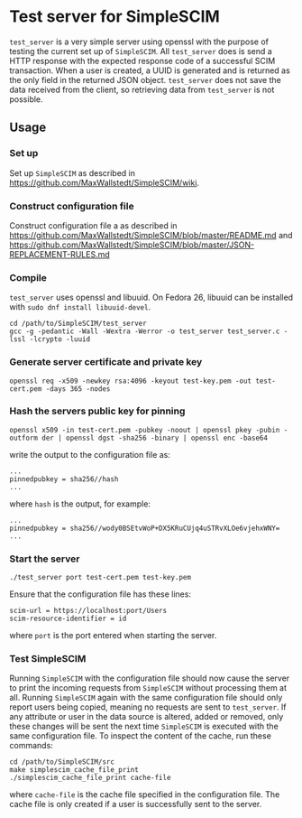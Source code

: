 # Test server for SimpleSCIM

`test_server` is a very simple server using openssl with the purpose
of testing the current set up of `SimpleSCIM`. All `test_server` does
is send a HTTP response with the expected response code of a
successful SCIM transaction. When a user is created, a UUID is
generated and is returned as the only field in the returned JSON
object. `test_server` does not save the data received from the
client, so retrieving data from `test_server` is not possible.

## Usage

### Set up

Set up `SimpleSCIM` as described in
<https://github.com/MaxWallstedt/SimpleSCIM/wiki>.

### Construct configuration file

Construct configuration file a as described in
<https://github.com/MaxWallstedt/SimpleSCIM/blob/master/README.md>
and
<https://github.com/MaxWallstedt/SimpleSCIM/blob/master/JSON-REPLACEMENT-RULES.md>

### Compile

`test_server` uses openssl and libuuid. On Fedora 26, libuuid can be
installed with `sudo dnf install libuuid-devel`.

```
cd /path/to/SimpleSCIM/test_server
gcc -g -pedantic -Wall -Wextra -Werror -o test_server test_server.c -lssl -lcrypto -luuid

```

### Generate server certificate and private key

```
openssl req -x509 -newkey rsa:4096 -keyout test-key.pem -out test-cert.pem -days 365 -nodes
```

### Hash the servers public key for pinning

```
openssl x509 -in test-cert.pem -pubkey -noout | openssl pkey -pubin -outform der | openssl dgst -sha256 -binary | openssl enc -base64
```

write the output to the configuration file as:

```
...
pinnedpubkey = sha256//hash
...
```

where `hash` is the output, for example:

```
...
pinnedpubkey = sha256//wody0BSEtvWoP+DX5KRuCUjq4uSTRvXLOe6vjehxWNY=
...
```

### Start the server

```
./test_server port test-cert.pem test-key.pem
```

Ensure that the configuration file has these lines:

```
scim-url = https://localhost:port/Users
scim-resource-identifier = id
```

where `port` is the port entered when starting the server.

### Test SimpleSCIM

Running `SimpleSCIM` with the configuration file should now cause the
server to print the incoming requests from `SimpleSCIM` without
processing them at all. Running `SimpleSCIM` again with the same
configuration file should only report users being copied, meaning no
requests are sent to `test_server`. If any attribute or user in the
data source is altered, added or removed, only these changes will be
sent the next time `SimpleSCIM` is executed with the same
configuration file. To inspect the content of the cache, run these
commands:

```
cd /path/to/SimpleSCIM/src
make simplescim_cache_file_print
./simplescim_cache_file_print cache-file
```

where `cache-file` is the cache file specified in the configuration
file. The cache file is only created if a user is successfully sent
to the server.
